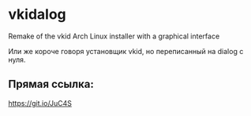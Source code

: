 # vkidalog
Remake of the vkid Arch Linux installer with a graphical interface

Или же короче говоря установщик vkid, но переписанный на dialog с нуля.

## Прямая ссылка:
https://git.io/JuC4S
